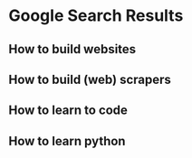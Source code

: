 # Google Search Results

## How to build websites

## How to build (web) scrapers

## How to learn to code

## How to learn python